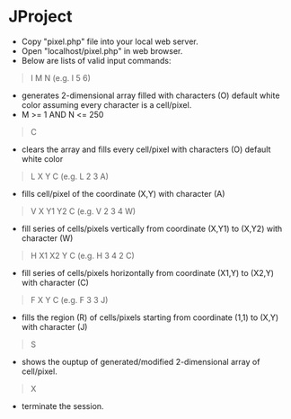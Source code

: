# JProject

* Copy "pixel.php" file into your local web server.
* Open "localhost/pixel.php" in web browser.
* Below are lists of valid input commands:
  
> I M N (e.g. I 5 6)
  - generates 2-dimensional array filled with characters (O) default white color assuming every character is a cell/pixel.
  - M >= 1 AND N <= 250
  
> C
  - clears the array and fills every cell/pixel with characters (O) default white color
  
> L X Y C (e.g. L 2 3 A)
  - fills cell/pixel of the coordinate (X,Y) with character (A)
  
> V X Y1 Y2 C (e.g. V 2 3 4 W)
  - fill series of cells/pixels vertically from coordinate (X,Y1) to (X,Y2) with character (W)
  
> H X1 X2 Y C (e.g. H 3 4 2 C)
  - fill series of cells/pixels horizontally from coordinate (X1,Y) to (X2,Y) with character (C)
  
> F X Y C (e.g. F 3 3 J)
  - fills the region (R) of cells/pixels starting from coordinate (1,1) to (X,Y) with character (J)
  
> S
  - shows the ouptup of generated/modified 2-dimensional array of cell/pixel.
  
> X
  - terminate the session.

